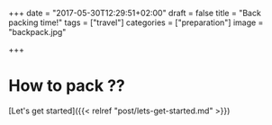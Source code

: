 +++
date = "2017-05-30T12:29:51+02:00"
draft = false
title = "Back packing time!"
tags = ["travel"]
categories = ["preparation"]
image = "backpack.jpg"

+++

# How to pack ??

[Let's get started]({{< relref "post/lets-get-started.md" >}})
